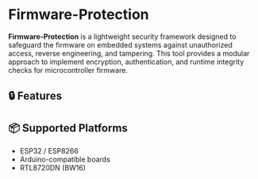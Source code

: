 # Firmware-Protection

**Firmware-Protection** is a lightweight security framework designed to safeguard the firmware on embedded systems against unauthorized access, reverse engineering, and tampering. This tool provides a modular approach to implement encryption, authentication, and runtime integrity checks for microcontroller firmware.

## 🔒 Features

## 📦 Supported Platforms

- ESP32 / ESP8266
- Arduino-compatible boards
- RTL8720DN (BW16)
